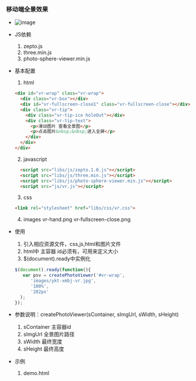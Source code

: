 ### 移动端全景效果
  * ![image](https://github.com/highmind/Study/raw/master/preview-img/vr-mobile-pic.png)
  * JS依赖

    1. zepto.js
    2. three.min.js
    3. photo-sphere-viewer.min.js

  * 基本配置
    1. html
      ``` html
      <div id="vr-wrap" class="vr-wrap">
        <div class="vr-box"></div>
        <div id="vr-fullscreen-close1" class="vr-fullscreen-close"></div>
        <div class="vr-tip">
          <div class="vr-tip-ico holeOut"></div>
          <div class="vr-tip-text">
            <p>滑动图片 查看全景图</p>
            <p>点击图片&nbsp;&nbsp;进入全屏</p>
          </div>
        </div>
      </div>
      ```
    
    2. javascript
      ``` html
        <script src="libs/js/zepto.1.0.js"></script>
        <script src="libs/js/three.min.js"></script>
        <script src="libs/js/photo-sphere-viewer.min.js"></script>
        <script src="js/vr.js"></script>
      ```
    3. css
      ``` html
      <link rel="stylesheet" href="libs/css/vr.css">
      ```
    4. images
      vr-hand.png
      vr-fullscreen-close.png

  * 使用
    1. 引入相应资源文件，css,js,html和图片文件
    2. html中 主容器 id必须有，可用来定义大小
    3. $(document).ready中实例化
    ``` javascript
    $(document).ready(function(){
       var psv = createPhotoViewer('#vr-wrap', 
          'images/ykt-xmbj-vr.jpg', 
          '100%',
          '282px'
      );
    }); 
    ```
  * 参数说明：createPhotoViewer(sContainer, sImgUrl, sWidth, sHeight)
    1. sContainer 主容器id
    2. sImgUrl    全景图片路径
    3. sWidth     最终宽度
    4. sHeight    最终高度
    
  * 示例
    1. demo.html
